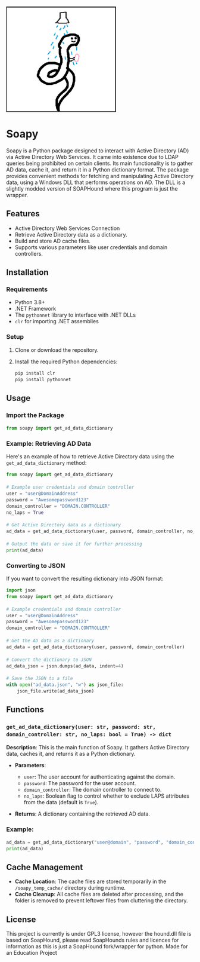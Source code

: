 ![alt text](https://github.com/DrTurtlebot/SoaPy/blob/main/logo.png?raw=true)

# Soapy

Soapy is a Python package designed to interact with Active Directory (AD) via Active Directory Web Services. It came into existence due to LDAP queries being prohibited on certain clients. Its main functionality is to gather AD data, cache it, and return it in a Python dictionary format. The package provides convenient methods for fetching and manipulating Active Directory data, using a Windows DLL that performs operations on AD. The DLL is a slightly modded version of SOAPHound where this program is just the wrapper.

## Features

- Active Directory Web Services Connection
- Retrieve Active Directory data as a dictionary.
- Build and store AD cache files.
- Supports various parameters like user credentials and domain controllers.

## Installation

### Requirements

- Python 3.8+
- .NET Framework
- The `pythonnet` library to interface with .NET DLLs
- `clr` for importing .NET assemblies

### Setup

1. Clone or download the repository.
2. Install the required Python dependencies:

    ```bash
    pip install clr
    pip install pythonnet
    ```


## Usage

### Import the Package

```python
from soapy import get_ad_data_dictionary
```

### Example: Retrieving AD Data

Here's an example of how to retrieve Active Directory data using the `get_ad_data_dictionary` method:

```python
from soapy import get_ad_data_dictionary

# Example user credentials and domain controller
user = "user@DomainAddress"
password = "Awesomepassword123"
domain_controller = "DOMAIN.CONTROLLER"
no_laps = True

# Get Active Directory data as a dictionary
ad_data = get_ad_data_dictionary(user, password, domain_controller, no_laps)

# Output the data or save it for further processing
print(ad_data)
```

### Converting to JSON

If you want to convert the resulting dictionary into JSON format:

```python
import json
from soapy import get_ad_data_dictionary

# Example credentials and domain controller
user = "user@DomainAddress"
password = "Awesomepassword123"
domain_controller = "DOMAIN.CONTROLLER"

# Get the AD data as a dictionary
ad_data = get_ad_data_dictionary(user, password, domain_controller)

# Convert the dictionary to JSON
ad_data_json = json.dumps(ad_data, indent=4)

# Save the JSON to a file
with open("ad_data.json", "w") as json_file:
    json_file.write(ad_data_json)
```

## Functions

### `get_ad_data_dictionary(user: str, password: str, domain_controller: str, no_laps: bool = True) -> dict`

**Description**: This is the main function of Soapy. It gathers Active Directory data, caches it, and returns it as a Python dictionary.

- **Parameters**:
  - `user`: The user account for authenticating against the domain.
  - `password`: The password for the user account.
  - `domain_controller`: The domain controller to connect to.
  - `no_laps`: Boolean flag to control whether to exclude LAPS attributes from the data (default is `True`).

- **Returns**: A dictionary containing the retrieved AD data.

### Example:

```python
ad_data = get_ad_data_dictionary("user@domain", "password", "domain_controller", True)
print(ad_data)
```

## Cache Management

- **Cache Location**: The cache files are stored temporarily in the `/soapy_temp_cache/` directory during runtime.
- **Cache Cleanup**: All cache files are deleted after processing, and the folder is removed to prevent leftover files from cluttering the directory.

## License

This project is currently is under GPL3 license, however the hound.dll file is based on SoapHound, please read SoapHounds rules and licences for information as this is just a SoapHound fork/wrapper for python. Made for an Education Project